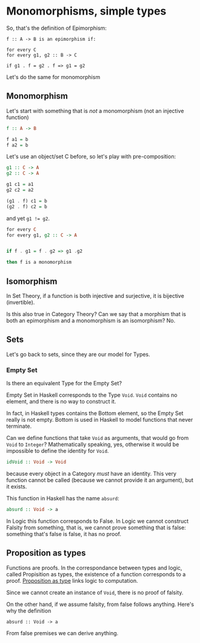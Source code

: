 Monomorphisms, simple types
===========================

So, that's the definition of Epimorphism:

```haskel
f :: A -> B is an epimorphism if:

for every C
for every g1, g2 :: B -> C

if g1 . f = g2 . f => g1 = g2
```

Let's do the same for monomorphism

## Monomorphism
Let's start with something that is *not* a monomorphism (not an injective function)

```haskell
f :: A -> B

f a1 = b
f a2 = b
```

Let's use an object/set C before, so let's play with pre-composition:

```haskell
g1 :: C -> A
g2 :: C -> A

g1 c1 = a1
g2 c2 = a2

(g1 . f) c1 = b
(g2 . f) c2 = b
```

and yet `g1 != g2`.

```haskell
for every C
for every g1, g2 :: C -> A


if f . g1 = f . g2 => g1 .g2

then f is a monomorphism
```

## Isomorphism
In Set Theory, if a function is both injective and surjective, it is bijective (invertible).

Is this also true in Category Theory? Can we say that a morphism that is both an epimorphism and a monomorphism is an isomorphism? No.



## Sets
Let's go back to sets, since they are our model for Types.

### Empty Set
Is there an equivalent Type for the Empty Set?

Empty Set in Haskell corresponds to the Type `Void`. `Void` contains no element, and there is no way to construct it.

In fact, in Haskell types contains the Bottom element, so the Empty Set really is not empty. Bottom is used in Haskell to model functions that never terminate.

Can we define functions that take `Void` as arguments, that would go from `Void` to `Integer`? Mathematically speaking, yes, otherwise it would be impossible to define the identity for `Void`.


```haskell
idVoid :: Void -> Void
```

because every object in a Category *must* have an identity. This very function cannot be called (because we cannot provide it an argument), but it exists.

This function in Haskell has the name `absurd`:

```haskell
absurd :: Void -> a
```

In Logic this function corresponds to False. In Logic we cannot construct Falsity from something, that is, we cannot prove something that is false: something that's false is false, it has no proof.

## Proposition as types
Functions are proofs. In the correspondance between types and logic, called Propisition as types, the existence of a function corresponds to a proof. [Proposition as type](https://homepages.inf.ed.ac.uk/wadler/papers/propositions-as-types/propositions-as-types.pdf) links logic to computation. 

Since we cannot create an instance of `Void`, there is no proof of falsity.
 
On the other hand, if we assume falsity, from false follows anything. Here's why the definition 


```haskel
absurd :: Void -> a
```

From false premises we can derive anything.
